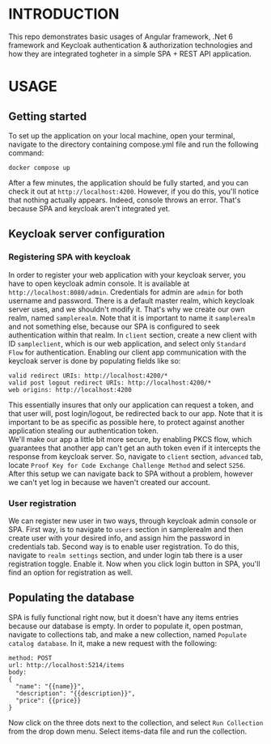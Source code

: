 # INTRODUCTION
This repo demonstrates basic usages of Angular framework, .Net 6 framework and Keycloak authentication & authorization technologies and how they are integrated
togheter in a simple SPA + REST API application.

# USAGE
## Getting started
To set up the application on your local machine, open your terminal, navigate to the directory containing compose.yml file and run the following command:
```
docker compose up
```
After a few minutes, the application should be fully started, and you can check it out at `http://localhost:4200`. However, if you do this, you'll notice that
nothing actually appears. Indeed, console throws an error. That's because SPA and keycloak aren't integrated yet.

## Keycloak server configuration
### Registering SPA with keycloak
In order to register your web application with your keycloak server, you have to open keycloak admin console. It is available at `http://localhost:8080/admin`.
Credentials for admin are `admin` for both username and password.
There is a default master realm, which keycloak server uses, and we shouldn't modify it. That's why we create our own realm, named `samplerealm`. Note that
it is important to name it `samplerealm` and not something else, because our SPA is configured to seek authentication within that realm.
In `client` section, create a new client with ID `sampleclient`, which is our web application, and select only `Standard Flow` for authentication.
Enabling our client app communication with the keycloak server is done by populating fields like so:
```
valid redirect URIs: http://localhost:4200/*
valid post logout redirect URIs: http://localhost:4200/*
web origins: http://localhost:4200
```
This essentially insures that only our application can request a token, and that user will, post login/logout, be redirected back to our app. Note that it is important
to be as specific as possible here, to protect against another application stealing our authentication token.  
We'll make our app a little bit more secure, by enabling PKCS flow, which guarantees that another app can't get an auth token even if it intercepts the response from
keycloak server. So, navigate to `client` section, `advanced` tab, locate `Proof Key for Code Exchange Challenge Method` and select `S256`.  
After this setup we can navigate back to SPA without a problem, however we can't yet log in because we haven't created our account.

### User registration
We can register new user in two ways, through keycloak admin console or SPA.
First way, is to navigate to `users` section in samplerealm and then create user with your desired info,
and assign him the password in credentials tab.
Second way is to enable user registration. To do this, navigate to `realm settings` section, and under login tab there is
a user registration toggle. Enable it. Now when you click login button in SPA, you'll find an option for registration as well.

## Populating the database
SPA is fully functional right now, but it doesn't have any items entries because our database is empty. In order to populate it,
open postman, navigate to collections tab, and make a new collection, named `Populate catalog database`. In it, make a new request
with the following: 
```
method: POST
url: http://localhost:5214/items
body:
{
  "name": "{{name}}",
  "description": "{{description}}",
  "price": {{price}}
}
```
Now click on the three dots next to the collection, and select `Run Collection` from the drop down menu. Select items-data file
and run the collection.
